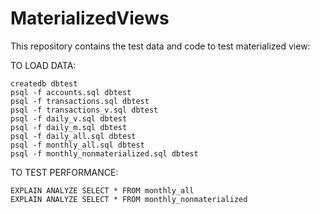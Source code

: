 # MaterializedViews

This repository contains the test data and code to test materialized view:

TO LOAD DATA:

    createdb dbtest
    psql -f accounts.sql dbtest
    psql -f transactions.sql dbtest
    psql -f transactions_v.sql dbtest
    psql -f daily_v.sql dbtest
    psql -f daily_m.sql dbtest
    psql -f daily_all.sql dbtest
    psql -f monthly_all.sql dbtest
    psql -f monthly_nonmaterialized.sql dbtest          

TO TEST PERFORMANCE:

    EXPLAIN ANALYZE SELECT * FROM monthly_all
    EXPLAIN ANALYZE SELECT * FROM monthly_nonmaterialized
